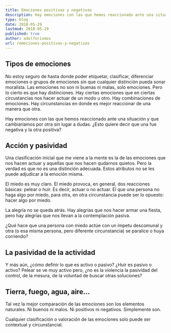 ```yaml
---
title: Emociones positivas y negativas
description: Hay emociones con las que hemos reaccionado ante una situación y que cambiaríamos por otra sin lugar a dudas. ¿Esto quiere decir que una fue negativa y la otra positiva?
type: blog
date: 2018-05-29
lastmod: 2018-05-29
published: true
author: adolforismos
url: /emociones-positivas-y-negativas
---
```


## Tipos de emociones
No estoy seguro de hasta donde poder etiquetar, clasificar, diferenciar emociones o grupos de emociones sin que cualquier distinción pueda sonar moralista. Las emociones no son ni buenas ni malas, solo emociones. Pero lo cierto es que hay distinciones. Hay ciertas emociones que en ciertas circustancias nos hacer actuar de un modo u otro. Hay combinaciones de emociones. Hay circunstancias en donde es mejor reaccionar de una manera que otra.

Hay emociones con las que hemos reaccionado ante una situación y que cambiaríamos por otra sin lugar a dudas. ¿Esto quiere decir que una fue negativa y la otra positiva?

## Acción y pasividad

Una clasificación inicial que me viene a la mente es la de las emociones que nos hacen actuar y aquellas que nos hacen qudarnos quietos. Pero la verdad es que no es una distinción adecuada. Estos atributos no se les puede adjudicar a la emoción misma.

El  miedo es muy claro. El miedo provoca, en general, dos reacciones básicas: pelear o huir. Es decir, actuar o no actuar. El que una persona no haga algo por miedo, para otra, en otra circunstancia puede ser lo opuesto: hacer algo por miedo.

La alegría no se queda atrás. Hay alegrías que nos hacer armar una fiesta, pero hay alegrías que nos llevan a la contemplación pasiva.

¿Qué hace que una persona con miedo actúe con un ímpetu descomunal y otra (o esa misma persona, pero diferente circunstancia) se paralice o huya corriendo?

## La pasividad de la  actividad

Y más aún, ¿cómo definir lo que es activo o pasivo? ¿Huir es pasivo o activo? Pelear se ve muy activo pero, ¿no es la violencia la pasividad del control, de la mesura, de la voluntad de buscar otras soluciones?

## Tierra, fuego, agua, aire...

Tal vez la mejor comparación de las emociones son los elementos naturales. Ni buenos ni malos. Ni positivos ni negativos. Simplemente son. 

Cualquier clasificación o valoración de las emociones solo puede ser contextual y circunstancial.
